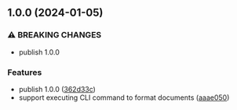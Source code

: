 ## 1.0.0 (2024-01-05)


### ⚠ BREAKING CHANGES

* publish 1.0.0

### Features

* publish 1.0.0 ([362d33c](https://github.com/AkiraVoid-Productions/vscode-extension-format-with-cli/commit/362d33cbde4a7fa885fce879fec6aff6fe8e1935))
* support executing CLI command to format documents ([aaae050](https://github.com/AkiraVoid-Productions/vscode-extension-format-with-cli/commit/aaae050d1d3cbf9080a9b37feea29167232dbc01))
